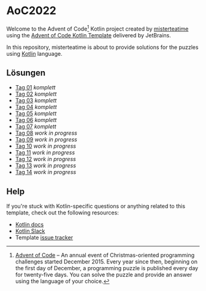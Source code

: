 # AoC2022

Welcome to the Advent of Code[^aoc] Kotlin project created by [misterteatime][github] using the [Advent of Code Kotlin Template][template] delivered by JetBrains.

In this repository, misterteatime is about to provide solutions for the puzzles using [Kotlin][kotlin] language.

## Lösungen

- [Tag 01](docs/Day01.md) *komplett*
- [Tag 02](docs/Day02.md) *komplett*
- [Tag 03](docs/Day03.md) *komplett*
- [Tag 04](docs/Day04.md) *komplett*
- [Tag 05](docs/Day05.md) *komplett*
- [Tag 06](docs/Day06.md) *komplett*
- [Tag 07](docs/Day07.md) *komplett*
- [Tag 08](docs/Day08.md) *work in progress*
- [Tag 09](docs/Day09.md) *work in progress*
- [Tag 10](docs/Day10.md) *work in progress*
- [Tag 11](docs/Day11.md) *work in progress*
- [Tag 12](docs/Day12.md) *work in progress*
- [Tag 13](docs/Day13.md) *work in progress*
- [Tag 14](docs/Day14.md) *work in progress*

## Help

If you're stuck with Kotlin-specific questions or anything related to this template, check out the following resources:

- [Kotlin docs][docs]
- [Kotlin Slack][slack]
- Template [issue tracker][issues]

[^aoc]:
    [Advent of Code][aoc] – An annual event of Christmas-oriented programming challenges started December 2015.
    Every year since then, beginning on the first day of December, a programming puzzle is published every day for twenty-five days.
    You can solve the puzzle and provide an answer using the language of your choice.

[aoc]: https://adventofcode.com
[docs]: https://kotlinlang.org/docs/home.html
[github]: https://github.com/misterteatime
[issues]: https://github.com/kotlin-hands-on/advent-of-code-kotlin-template/issues
[kotlin]: https://kotlinlang.org
[slack]: https://surveys.jetbrains.com/s3/kotlin-slack-sign-up
[template]: https://github.com/kotlin-hands-on/advent-of-code-kotlin-template
